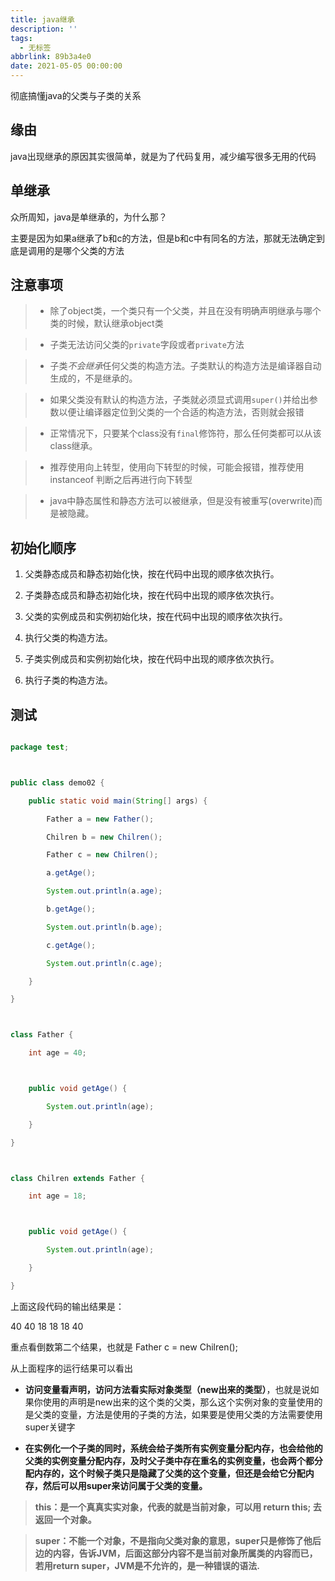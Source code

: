 ```yaml
---
title: java继承
description: ''
tags:
  - 无标签
abbrlink: 89b3a4e0
date: 2021-05-05 00:00:00
---
```



彻底搞懂java的父类与子类的关系



<!-- more -->



## 缘由



java出现继承的原因其实很简单，就是为了代码复用，减少编写很多无用的代码



## 单继承



众所周知，java是单继承的，为什么那？



主要是因为如果a继承了b和c的方法，但是b和c中有同名的方法，那就无法确定到底是调用的是哪个父类的方法



## 注意事项



>- 除了object类，一个类只有一个父类，并且在没有明确声明继承与哪个类的时候，默认继承object类

>- 子类无法访问父类的`private`字段或者`private`方法

>- 子类*不会继承*任何父类的构造方法。子类默认的构造方法是编译器自动生成的，不是继承的。

>- 如果父类没有默认的构造方法，子类就必须显式调用`super()`并给出参数以便让编译器定位到父类的一个合适的构造方法，否则就会报错

>- 正常情况下，只要某个class没有`final`修饰符，那么任何类都可以从该class继承。

>- 推荐使用向上转型，使用向下转型的时候，可能会报错，推荐使用instanceof 判断之后再进行向下转型

>- java中静态属性和静态方法可以被继承，但是没有被重写(overwrite)而是被隐藏。



## 初始化顺序



1. 父类静态成员和静态初始化快，按在代码中出现的顺序依次执行。

2. 子类静态成员和静态初始化块，按在代码中出现的顺序依次执行。



3. 父类的实例成员和实例初始化块，按在代码中出现的顺序依次执行。

4. 执行父类的构造方法。

5. 子类实例成员和实例初始化块，按在代码中出现的顺序依次执行。

6. 执行子类的构造方法。



## 测试



```java

package test;



public class demo02 {

    public static void main(String[] args) {

        Father a = new Father();

        Chilren b = new Chilren();

        Father c = new Chilren();

        a.getAge();

        System.out.println(a.age);

        b.getAge();

        System.out.println(b.age);

        c.getAge();

        System.out.println(c.age);

    }

}



class Father {

    int age = 40;



    public void getAge() {

        System.out.println(age);

    }

}



class Chilren extends Father {

    int age = 18;



    public void getAge() {

        System.out.println(age);

    }

}

```



上面这段代码的输出结果是：



40 40 18 18 18 40



重点看倒数第二个结果，也就是 Father c = new Chilren();



从上面程序的运行结果可以看出



- **访问变量看声明，访问方法看实际对象类型（new出来的类型）**，也就是说如果你使用的声明是new出来的这个类的父类，那么这个实例对象的变量使用的是父类的变量，方法是使用的子类的方法，如果要是使用父类的方法需要使用super关键字

- **在实例化一个子类的同时，系统会给子类所有实例变量分配内存，也会给他的父类的实例变量分配内存，及时父子类中存在重名的实例变量，也会两个都分配内存的，这个时候子类只是隐藏了父类的这个变量，但还是会给它分配内存，然后可以用super来访问属于父类的变量。**



>   **this：是一个真真实实对象，代表的就是当前对象，可以用 return this;  去返回一个对象。**

>

>   **super：不能一个对象，不是指向父类对象的意思，super只是修饰了他后边的内容，告诉JVM，后面这部分内容不是当前对象所属类的内容而已，若用return super，JVM是不允许的，是一种错误的语法.**



  